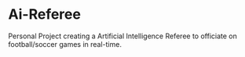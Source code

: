 # Ai-Referee
Personal Project creating a Artificial Intelligence Referee to officiate on football/soccer games in real-time.
